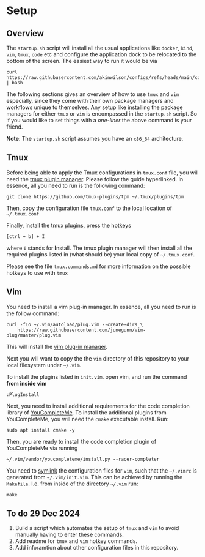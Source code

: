 # Setup

## Overview 
The `startup.sh` script will install all the usual applications like `docker`, `kind`, `vim`, `tmux`, `code` etc and configure the application dock to be relocated to the bottom of the screen. The easiest way to run it would be via

```
curl https://raw.githubusercontent.com/akinwilson/configs/refs/heads/main/configs/startup.sh | bash
```
The following sections gives an overview of how to use `tmux` and `vim` especially, since they come with their own package managers and workflows unique to themselves. Any setup like installing the package managers for either `tmux` or `vim` is encompassed in the `startup.sh` script. So if you would like to set things with a *one-liner* the above command is your friend. 

**Note**: The `startup.sh` script assumes you have an `x86_64` architecture. 


## Tmux 
 Before being able to apply the Tmux configurations in `tmux.conf` file, you will need the [tmux plugin manager](https://github.com/tmux-plugins/tpm). Please follow the guide hyperlinked. In essence, all you need to run is the following command:
```
git clone https://github.com/tmux-plugins/tpm ~/.tmux/plugins/tpm
```
Then, copy the configuration file `tmux.conf` to the local location of `~/.tmux.conf`

Finally, install the tmux plugins, press the hotkeys
```
[ctrl + b] + I
```
where `I` stands for **I**nstall. The tmux plugin manager will then install all the required plugins listed in (what should be) your local copy of `~/.tmux.conf`. 


Please see the file `tmux.commands.md` for more information on the possible hotkeys to use with `tmux`


## Vim  

You need to install a vim plug-in manager. In essence, all you need to run is the follow command:
```
curl -fLo ~/.vim/autoload/plug.vim --create-dirs \
    https://raw.githubusercontent.com/junegunn/vim-plug/master/plug.vim
```
This will install the [vim plug-in manager](https://github.com/junegunn/vim-plug). 

Next you will want to copy the the `vim` directory of this repository to your local filesystem under `~/.vim`. 


To install the plugins listed in `init.vim`.  open vim, and run the command **from inside vim** 
```
:PlugInstall
```
Next, you need to install additional requirements for the code completion library of [YouCompleteMe](https://github.com/ycm-core/YouCompleteMe). To install the additional plugins from YouCompleteMe, you will need the `cmake` executable install. Run:

```
sudo apt install cmake -y 
```
Then, you are ready to install the code completion plugin of YouCompleteMe  via running 
```
~/.vim/vendor/youcompleteme/install.py --racer-completer
```

You need to [symlink](https://en.wikipedia.org/wiki/Symbolic_link) the configuration files for `vim`, such that the `~/.vimrc` is generated from `~/.vim/init.vim`. This can be achieved by running the `Makefile`. I.e. from inside of the directory `~/.vim` run:
```
make
```
## To do 29 Dec 2024
1) Build a script which automates the setup of `tmux` and `vim` to avoid manually having to enter these commands.
2) Add readme for `tmux` and `vim` hotkey commands.
3) Add inforamtion about other configuration files in this repository. 
